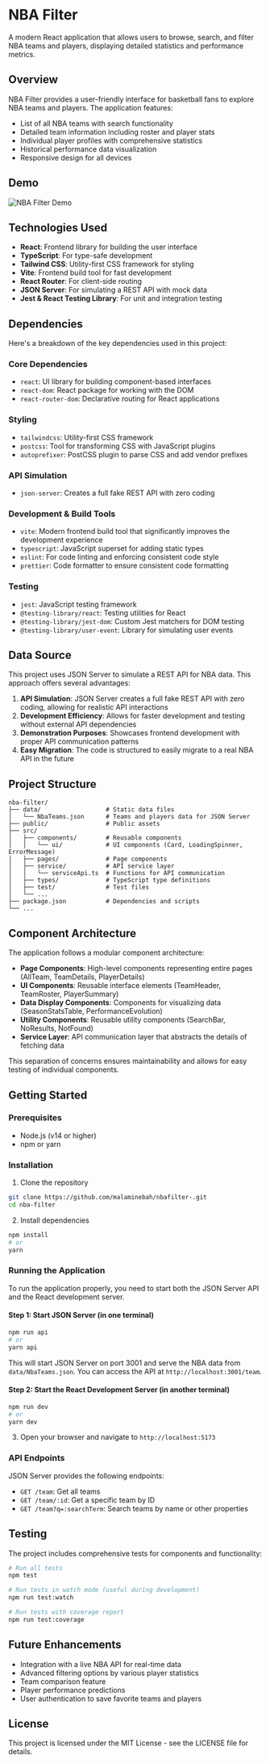 # NBA Filter

A modern React application that allows users to browse, search, and filter NBA teams and players, displaying detailed statistics and performance metrics.

## Overview

NBA Filter provides a user-friendly interface for basketball fans to explore NBA teams and players. The application features:

- List of all NBA teams with search functionality
- Detailed team information including roster and player stats
- Individual player profiles with comprehensive statistics
- Historical performance data visualization
- Responsive design for all devices

## Demo

![NBA Filter Demo](https://via.placeholder.com/800x400?text=NBA+Filter+Demo)

## Technologies Used

- **React**: Frontend library for building the user interface
- **TypeScript**: For type-safe development
- **Tailwind CSS**: Utility-first CSS framework for styling
- **Vite**: Frontend build tool for fast development
- **React Router**: For client-side routing
- **JSON Server**: For simulating a REST API with mock data
- **Jest & React Testing Library**: For unit and integration testing

## Dependencies

Here's a breakdown of the key dependencies used in this project:

### Core Dependencies
- `react`: UI library for building component-based interfaces
- `react-dom`: React package for working with the DOM
- `react-router-dom`: Declarative routing for React applications

### Styling
- `tailwindcss`: Utility-first CSS framework
- `postcss`: Tool for transforming CSS with JavaScript plugins
- `autoprefixer`: PostCSS plugin to parse CSS and add vendor prefixes

### API Simulation
- `json-server`: Creates a full fake REST API with zero coding

### Development & Build Tools
- `vite`: Modern frontend build tool that significantly improves the development experience
- `typescript`: JavaScript superset for adding static types
- `eslint`: For code linting and enforcing consistent code style
- `prettier`: Code formatter to ensure consistent code formatting

### Testing
- `jest`: JavaScript testing framework
- `@testing-library/react`: Testing utilities for React
- `@testing-library/jest-dom`: Custom Jest matchers for DOM testing
- `@testing-library/user-event`: Library for simulating user events

## Data Source

This project uses JSON Server to simulate a REST API for NBA data. This approach offers several advantages:

1. **API Simulation**: JSON Server creates a full fake REST API with zero coding, allowing for realistic API interactions
2. **Development Efficiency**: Allows for faster development and testing without external API dependencies
3. **Demonstration Purposes**: Showcases frontend development with proper API communication patterns
4. **Easy Migration**: The code is structured to easily migrate to a real NBA API in the future

## Project Structure

```
nba-filter/
├── data/                  # Static data files
│   └── NbaTeams.json      # Teams and players data for JSON Server
├── public/                # Public assets
├── src/
│   ├── components/        # Reusable components
│   │   └── ui/            # UI components (Card, LoadingSpinner, ErrorMessage)
│   ├── pages/             # Page components
│   ├── service/           # API service layer
│   │   └── serviceApi.ts  # Functions for API communication
│   ├── types/             # TypeScript type definitions
│   ├── test/              # Test files
│   └── ...
├── package.json           # Dependencies and scripts
└── ...
```

## Component Architecture

The application follows a modular component architecture:

- **Page Components**: High-level components representing entire pages (AllTeam, TeamDetails, PlayerDetails)
- **UI Components**: Reusable interface elements (TeamHeader, TeamRoster, PlayerSummary)
- **Data Display Components**: Components for visualizing data (SeasonStatsTable, PerformanceEvolution)
- **Utility Components**: Reusable utility components (SearchBar, NoResults, NotFound)
- **Service Layer**: API communication layer that abstracts the details of fetching data

This separation of concerns ensures maintainability and allows for easy testing of individual components.

## Getting Started

### Prerequisites

- Node.js (v14 or higher)
- npm or yarn

### Installation

1. Clone the repository
```bash
git clone https://github.com/malaminebah/nbafilter-.git
cd nba-filter
```

2. Install dependencies
```bash
npm install
# or
yarn
```

### Running the Application

To run the application properly, you need to start both the JSON Server API and the React development server.

#### Step 1: Start JSON Server (in one terminal)

```bash
npm run api
# or
yarn api
```

This will start JSON Server on port 3001 and serve the NBA data from `data/NbaTeams.json`.
You can access the API at `http://localhost:3001/team`.

#### Step 2: Start the React Development Server (in another terminal)

```bash
npm run dev
# or
yarn dev
```

3. Open your browser and navigate to `http://localhost:5173`

### API Endpoints

JSON Server provides the following endpoints:

- `GET /team`: Get all teams
- `GET /team/:id`: Get a specific team by ID
- `GET /team?q=:searchTerm`: Search teams by name or other properties

## Testing

The project includes comprehensive tests for components and functionality:

```bash
# Run all tests
npm test

# Run tests in watch mode (useful during development)
npm run test:watch

# Run tests with coverage report
npm run test:coverage
```

## Future Enhancements

- Integration with a live NBA API for real-time data
- Advanced filtering options by various player statistics
- Team comparison feature
- Player performance predictions
- User authentication to save favorite teams and players

## License

This project is licensed under the MIT License - see the LICENSE file for details.
